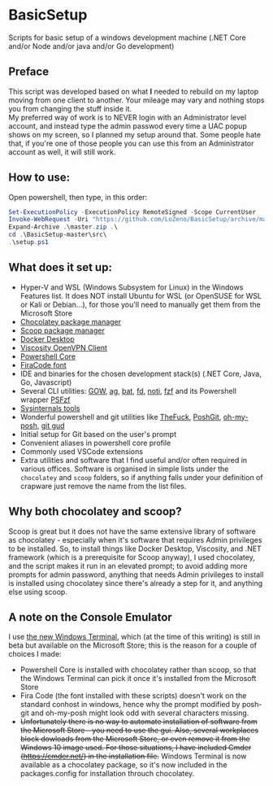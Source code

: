 # BasicSetup
Scripts for basic setup of a windows development machine (.NET Core and/or Node and/or java and/or Go development)

## Preface
This script was developed based on what **I** needed to rebuild on my laptop moving from one client to another. Your mileage may vary and nothing stops you from changing the stuff inside it.  
My preferred way of work is to NEVER login with an Administrator level account, and instead type the admin passwod every time a UAC popup shows on my screen, so I planned my setup around that. Some people hate that, if you're one of those people you can use this from an Administrator account as well, it will still work.

## How to use: 
Open powershell, then type, in this order:
```powershell
Set-ExecutionPolicy -ExecutionPolicy RemoteSigned -Scope CurrentUser
Invoke-WebRequest -Uri "https://github.com/LoZeno/BasicSetup/archive/master.zip" -OutFile master.zip
Expand-Archive .\master.zip .\
cd .\BasicSetup-master\src\
.\setup.ps1
```

## What does it set up:

* Hyper-V and WSL (Windows Subsystem for Linux) in the Windows Features list. It does NOT install Ubuntu for WSL (or OpenSUSE for WSL or Kali or Debian...), for those you'll need to manually get them from the Microsoft Store
* [Chocolatey package manager](https://chocolatey.org/docs)
* [Scoop package manager](https://github.com/lukesampson/scoop/wiki)
* [Docker Desktop](https://www.docker.com/)
* [Viscosity OpenVPN Client](https://www.sparklabs.com/viscosity/)
* [Powershell Core](https://github.com/powershell/powershell)
* [FiraCode font](https://github.com/tonsky/FiraCode)
* IDE and binaries for the chosen development stack(s) (.NET Core, Java, Go, Javascript)
* Several CLI utilities: [GOW](https://github.com/bmatzelle/gow), [ag](https://geoff.greer.fm/ag/), [bat](https://github.com/sharkdp/bat), [fd](https://github.com/sharkdp/fd), [noti](https://github.com/variadico/noti), [fzf](https://github.com/junegunn/fzf) and its Powershell wrapper [PSFzf](https://github.com/kelleyma49/PSFzf)
* [Sysinternals tools](https://docs.microsoft.com/en-us/sysinternals/)
* Wonderful powershell and git utilities like [TheFuck](https://github.com/nvbn/thefuck), [PoshGit](https://github.com/dahlbyk/posh-git), [oh-my-posh](https://github.com/JanDeDobbeleer/oh-my-posh), [git gud](https://github.com/fsufitch/git-gud)
* Initial setup for Git based on the user's prompt
* Convenient aliases in powershell core profile
* Commonly used VSCode extensions
* Extra utilities and software that I find useful and/or often required in various offices. Software is organised in simple lists under the `chocolatey` and `scoop` folders, so if anything falls under your definition of crapware just remove the name from the list files.

## Why both chocolatey and scoop?

Scoop is great but it does not have the same extensive library of software as chocolatey - especially when it's software that requires Admin privileges to be installed. So, to install things like Docker Desktop, Viscosity, and .NET framework (which is a prerequisite for Scoop anyway), I used chocolatey, and the script makes it run in an elevated prompt; to avoid adding more prompts for admin password, anything that needs Admin privileges to install is installed using chocolatey since there's already a step for it, and anything else using scoop.

## A note on the Console Emulator

I use [the new Windows Terminal](https://github.com/Microsoft/Terminal), which (at the time of this writing) is still in beta but available on the Microsoft Store; this is the reason for a couple of choices I made:
* Powershell Core is installed with chocolatey rather than scoop, so that the Windows Terminal can pick it once it's installed from the Microsoft Store
* Fira Code (the font installed with these scripts) doesn't work on the standard conhost in windows, hence why the prompt modified by posh-git and oh-my-posh might look odd with several characters missing.
* ~~Unfortunately there is no way to automate installation of software from the Microsoft Store - you need to use the gui. Also, several workplaces block dowloads from the Microsoft Store, or even remove it from the Windows 10 image used. For those situations, I have included Cmder (https://cmder.net/) in the installation file.~~ Windows Terminal is now available as a chocolatey package, so it's now included in the packages.config for installation throuch chocolatey.
